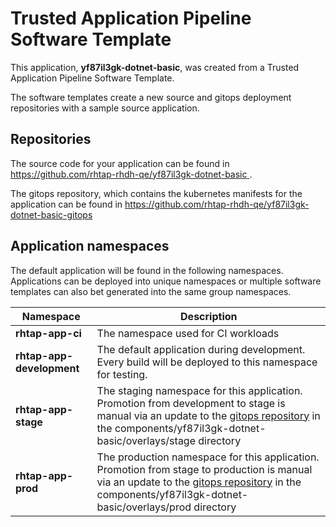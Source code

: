 # Trusted Application Pipeline Software Template

This application, **yf87il3gk-dotnet-basic**, was created from a Trusted Application Pipeline Software Template.

The software templates create a new source and gitops deployment repositories with a sample source application. 

## Repositories

The source code for your application can be found in [https://github.com/rhtap-rhdh-qe/yf87il3gk-dotnet-basic ](https://github.com/rhtap-rhdh-qe/yf87il3gk-dotnet-basic ).
 
The gitops repository, which contains the kubernetes manifests for the application can be found in 
[https://github.com/rhtap-rhdh-qe/yf87il3gk-dotnet-basic-gitops ](https://github.com/rhtap-rhdh-qe/yf87il3gk-dotnet-basic-gitops ) 

## Application namespaces 

The default application will be found in the following namespaces. Applications can be deployed into unique namespaces or multiple software templates can also bet generated into the same group namespaces.  

|  Namespace   |  Description   |  
| -------- | -------- |
| **rhtap-app-ci** | The namespace used for CI workloads |
| **rhtap-app-development** | The default application during development. Every build will be deployed to this namespace for testing. |
| **rhtap-app-stage** | The staging namespace for this application. Promotion from development to stage is manual via an update to the [gitops repository](https://github.com/rhtap-rhdh-qe/yf87il3gk-dotnet-basic-gitops ) in the components/yf87il3gk-dotnet-basic/overlays/stage directory |
| **rhtap-app-prod** | The production namespace for this application. Promotion from stage to production is manual via an update to the [gitops repository](https://github.com/rhtap-rhdh-qe/yf87il3gk-dotnet-basic-gitops ) in the components/yf87il3gk-dotnet-basic/overlays/prod directory |